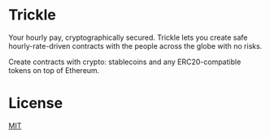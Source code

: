 # Trickle

Your hourly pay, cryptographically secured. Trickle lets you create safe hourly-rate-driven contracts with the people across the globe with no risks.

Create contracts with crypto: stablecoins and any ERC20-compatible tokens on top of Ethereum.

# License

[MIT](LICENSE)